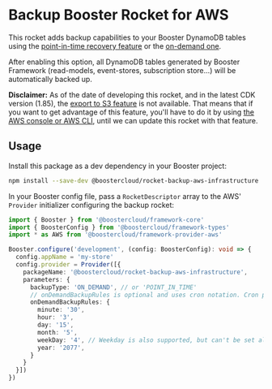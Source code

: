 # Backup Booster Rocket for AWS

This rocket adds backup capabilities to your Booster DynamoDB tables using the [point-in-time recovery feature](https://docs.aws.amazon.com/amazondynamodb/latest/developerguide/PointInTimeRecovery.html) or the [on-demand one](https://docs.aws.amazon.com/amazondynamodb/latest/developerguide/BackupRestore.html).

After enabling this option, all DynamoDB tables generated by Booster Framework (read-models, event-stores, subscription store...) will be automatically backed up.

**Disclaimer:** As of the date of developing this rocket, and in the latest CDK version (1.85), the [export to S3 feature](https://docs.aws.amazon.com/amazondynamodb/latest/developerguide/DataExport.HowItWorks.html) is not available. That means that if you want to get advantage of this feature, you'll have to do it by using [the AWS console or AWS CLI](https://docs.aws.amazon.com/amazondynamodb/latest/developerguide/DataExport.Requesting.html), until we can update this rocket with that feature.

## Usage

Install this package as a dev dependency in your Booster project:

```sh
npm install --save-dev @boostercloud/rocket-backup-aws-infrastructure
```

In your Booster config file, pass a `RocketDescriptor` array to the AWS' `Provider` initializer configuring the backup rocket:

```typescript
import { Booster } from '@boostercloud/framework-core'
import { BoosterConfig } from '@boostercloud/framework-types'
import * as AWS from '@boostercloud/framework-provider-aws'

Booster.configure('development', (config: BoosterConfig): void => {
  config.appName = 'my-store'
  config.provider = Provider([{
    packageName: '@boostercloud/rocket-backup-aws-infrastructure',
    parameters: {
      backupType: 'ON_DEMAND', // or 'POINT_IN_TIME'
      // onDemandBackupRules is optional and uses cron notation. Cron params are all optional too.
      onDemandBackupRules: {
        minute: '30',
        hour: '3',
        day: '15',
        month: '5',
        weekDay: '4', // Weekday is also supported, but can't be set along with 'day' parameter
        year: '2077',
      }
    } 
  }])
})
```

